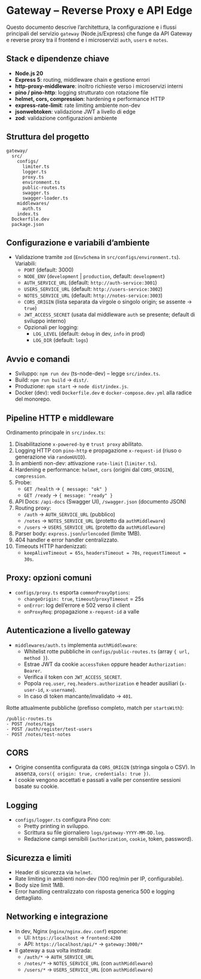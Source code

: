 # Gateway – Reverse Proxy e API Edge

Questo documento descrive l’architettura, la configurazione e i flussi principali del servizio `gateway` (Node.js/Express) che funge da API Gateway e reverse proxy tra il frontend e i microservizi `auth`, `users` e `notes`.

## Stack e dipendenze chiave
- **Node.js 20**
- **Express 5**: routing, middleware chain e gestione errori
- **http-proxy-middleware**: inoltro richieste verso i microservizi interni
- **pino / pino-http**: logging strutturato con rotazione file
- **helmet, cors, compression**: hardening e performance HTTP
- **express-rate-limit**: rate limiting ambiente non-dev
- **jsonwebtoken**: validazione JWT a livello di edge
- **zod**: validazione configurazioni ambiente

## Struttura del progetto
```
gateway/
  src/
    configs/
      limiter.ts
      logger.ts
      proxy.ts
      environment.ts
      public-routes.ts
      swagger.ts
      swagger-loader.ts
    middlewares/
      auth.ts
    index.ts
  Dockerfile.dev
  package.json
```

## Configurazione e variabili d’ambiente
- Validazione tramite `zod` (`EnvSchema` in `src/configs/environment.ts`). Variabili:
  - `PORT` (default: 3000)
  - `NODE_ENV` (`development` | `production`, default: `development`)
  - `AUTH_SERVICE_URL` (default: `http://auth-service:3001`)
  - `USERS_SERVICE_URL` (default: `http://users-service:3002`)
  - `NOTES_SERVICE_URL` (default: `http://notes-service:3003`)
  - `CORS_ORIGIN` (lista separata da virgole o singolo origin; se assente → `true`)
  - `JWT_ACCESS_SECRET` (usata dal middleware `auth` se presente; default di sviluppo interno)
  - Opzionali per logging:
    - `LOG_LEVEL` (default: `debug` in dev, `info` in prod)
    - `LOG_DIR` (default: `logs`)

## Avvio e comandi
- Sviluppo: `npm run dev` (ts-node-dev) – legge `src/index.ts`.
- Build: `npm run build` → `dist/`.
- Produzione: `npm start` → `node dist/index.js`.
- Docker (dev): vedi `Dockerfile.dev` e `docker-compose.dev.yml` alla radice del monorepo.

## Pipeline HTTP e middleware
Ordinamento principale in `src/index.ts`:
1. Disabilitazione `x-powered-by` e `trust proxy` abilitato.
2. Logging HTTP con `pino-http` e propagazione `x-request-id` (riuso o generazione via `randomUUID`).
3. In ambienti non-dev: attivazione `rate-limit` (`limiter.ts`).
4. Hardening e performance: `helmet`, `cors` (origini dal `CORS_ORIGIN`), `compression`.
5. Probe:
   - `GET /health` → `{ message: "ok" }`
   - `GET /ready` → `{ message: "ready" }`
6. API Docs: `/api-docs` (Swagger UI), `/swagger.json` (documento JSON)
7. Routing proxy:
   - `/auth` → `AUTH_SERVICE_URL` (pubblico)
   - `/notes` → `NOTES_SERVICE_URL` (protetto da `authMiddleware`)
   - `/users` → `USERS_SERVICE_URL` (protetto da `authMiddleware`)
8. Parser body: `express.json`/`urlencoded` (limite 1MB).
9. 404 handler e error handler centralizzato.
10. Timeouts HTTP hardenizzati:
    - `keepAliveTimeout = 65s`, `headersTimeout = 70s`, `requestTimeout = 30s`.

## Proxy: opzioni comuni
- `configs/proxy.ts` esporta `commonProxyOptions`:
  - `changeOrigin: true`, `timeout`/`proxyTimeout` = 25s
  - `onError`: log dell’errore e 502 verso il client
  - `onProxyReq`: propagazione `x-request-id` a valle

## Autenticazione a livello gateway
- `middlewares/auth.ts` implementa `authMiddleware`:
  - Whitelist rotte pubbliche in `configs/public-routes.ts` (array `{ url, method }`).
  - Estrae JWT da cookie `accessToken` oppure header `Authorization: Bearer`.
  - Verifica il token con `JWT_ACCESS_SECRET`.
  - Popola `req.user`, `req.headers.authorization` e header ausiliari (`x-user-id`, `x-username`).
  - In caso di token mancante/invalidato → `401`.

Rotte attualmente pubbliche (prefisso completo, match per `startsWith`):
```
/public-routes.ts
- POST /notes/tags
- POST /auth/register/test-users
- POST /notes/test-notes
```

## CORS
- Origine consentita configurata da `CORS_ORIGIN` (stringa singola o CSV). In assenza, `cors({ origin: true, credentials: true })`.
- I cookie vengono accettati e passati a valle per consentire sessioni basate su cookie.

## Logging
- `configs/logger.ts` configura Pino con:
  - Pretty printing in sviluppo.
  - Scrittura su file giornaliero `logs/gateway-YYYY-MM-DD.log`.
  - Redazione campi sensibili (`authorization`, `cookie`, token, password).

## Sicurezza e limiti
- Header di sicurezza via `helmet`.
- Rate limiting in ambienti non-dev (100 req/min per IP, configurabile).
- Body size limit 1MB.
- Error handling centralizzato con risposta generica 500 e logging dettagliato.

## Networking e integrazione
- In dev, Nginx (`nginx/nginx.dev.conf`) espone:
  - UI: `https://localhost` → `frontend:4200`
  - API: `https://localhost/api/*` → `gateway:3000/*`
- Il gateway a sua volta instrada:
  - `/auth/*` → `AUTH_SERVICE_URL`
  - `/notes/*` → `NOTES_SERVICE_URL` (con `authMiddleware`)
  - `/users/*` → `USERS_SERVICE_URL` (con `authMiddleware`)
